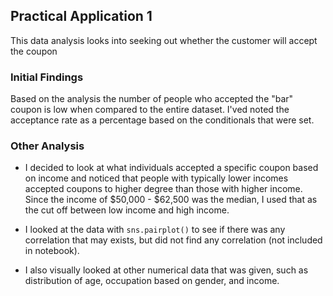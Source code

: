 ## Practical Application 1

This data analysis looks into seeking out whether the customer will accept the coupon

### Initial Findings

Based on the analysis the number of people who accepted the "bar" coupon is low when compared
to the entire dataset. I'ved noted the acceptance rate as a percentage based on the conditionals
that were set.

### Other Analysis

* I decided to look at what individuals accepted a specific coupon based on income and noticed that
people with typically lower incomes accepted coupons to higher degree than those with higher income.
Since the income of $50,000 - $62,500 was the median, I used that as the cut off between low income
and high income.

* I looked at the data with ```sns.pairplot()``` to see if there was any correlation that may exists, but did not
find any correlation (not included in notebook).

* I also visually looked at other numerical data that was given, such as distribution of age,
occupation based on gender, and income.